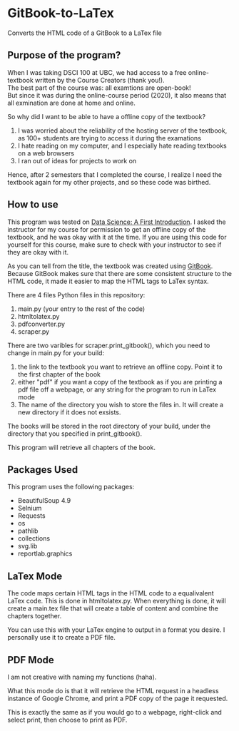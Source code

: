 # GitBook-to-LaTex
Converts the HTML code of a GitBook to a LaTex file


## Purpose of the program?

When I was taking DSCI 100 at UBC, we had access to a free online-textbook written by the Course Creators (thank you!).  
The best part of the course was: all examtions are open-book!  
But since it was during the online-course period (2020), it also means that all exmination are done at home and online.

So why did I want to be able to have a offline copy of the textbook?

1. I was worried about the reliability of the hosting server of the textbook, as 100+ students are trying to access it during the examations
2. I hate reading on my computer, and I especially hate reading textbooks on a web browsers
3. I ran out of ideas for projects to work on

Hence, after 2 semesters that I completed the course, I realize I need the textbook again for my other projects, and so these code was birthed.

## How to use

This program was tested on [Data Science: A First Introduction](https://ubc-dsci.github.io/introduction-to-datascience/).  I asked the instructor for my course for permission to get an offline copy of the textbook, and he was okay with it at the time.  If you are using this code for yourself for this course, make sure to check with your instructor to see if they are okay with it.

As you can tell from the title, the textbook was created using [GitBook](https://www.gitbook.com/).  Because GitBook makes sure that there are some consistent structure to the HTML code, it made it easier to map the HTML tags to LaTex syntax.

There are 4 files Python files in this repository:

1. main.py (your entry to the rest of the code)
2. htmltolatex.py
3. pdfconverter.py
4. scraper.py

There are two varibles for scraper.print_gitbook(), which you need to change in main.py for your build:

1. the link to the textbook you want to retrieve an offline copy.  Point it to the first chapter of the book
2.  either "pdf" if you want a copy of the textbook as if you are printing a pdf file off a webpage, or any string for the program to run in LaTex mode
3.  The name of the directory you wish to store the files in.  It will create a new directory if it does not exsists.

The books will be stored in the root directory of your build, under the directory that you specified in print_gitbook().

This program will retrieve all chapters of the book.

## Packages Used

This program uses the following packages:
- BeautifulSoup 4.9
- Selnium
- Requests
- os
- pathlib
- collections
- svg.lib
- reportlab.graphics

## LaTex Mode

The code maps certain HTML tags in the HTML code to a equalivalent LaTex code.  This is done in htmltolatex.py.
When everything is done, it will create a main.tex file that will create a table of content and combine the chapters together.

You can use this with your LaTex engine to output in a format you desire.  I personally use it to create a PDF file.


## PDF Mode

I am not creative with naming my functions (haha).

What this mode do is that it will retrieve the HTML request in a headless instance of Google Chrome, and print a PDF copy of the page it requested.

This is exactly the same as if you would go to a webpage, right-click and select print, then choose to print as PDF.




